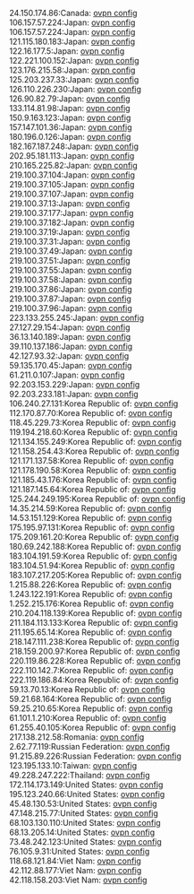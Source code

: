 24.150.174.86:Canada: [ovpn config](vpn/24_150_174_86.ovpn)  
106.157.57.224:Japan: [ovpn config](vpn/106_157_57_224.ovpn)  
106.157.57.224:Japan: [ovpn config](vpn/106_157_57_224.ovpn)  
121.115.180.183:Japan: [ovpn config](vpn/121_115_180_183.ovpn)  
122.16.177.5:Japan: [ovpn config](vpn/122_16_177_5.ovpn)  
122.221.100.152:Japan: [ovpn config](vpn/122_221_100_152.ovpn)  
123.176.215.58:Japan: [ovpn config](vpn/123_176_215_58.ovpn)  
125.203.237.33:Japan: [ovpn config](vpn/125_203_237_33.ovpn)  
126.110.226.230:Japan: [ovpn config](vpn/126_110_226_230.ovpn)  
126.90.82.79:Japan: [ovpn config](vpn/126_90_82_79.ovpn)  
133.114.81.98:Japan: [ovpn config](vpn/133_114_81_98.ovpn)  
150.9.163.123:Japan: [ovpn config](vpn/150_9_163_123.ovpn)  
157.147.101.36:Japan: [ovpn config](vpn/157_147_101_36.ovpn)  
180.196.0.126:Japan: [ovpn config](vpn/180_196_0_126.ovpn)  
182.167.187.248:Japan: [ovpn config](vpn/182_167_187_248.ovpn)  
202.95.181.113:Japan: [ovpn config](vpn/202_95_181_113.ovpn)  
210.165.225.82:Japan: [ovpn config](vpn/210_165_225_82.ovpn)  
219.100.37.104:Japan: [ovpn config](vpn/219_100_37_104.ovpn)  
219.100.37.105:Japan: [ovpn config](vpn/219_100_37_105.ovpn)  
219.100.37.107:Japan: [ovpn config](vpn/219_100_37_107.ovpn)  
219.100.37.13:Japan: [ovpn config](vpn/219_100_37_13.ovpn)  
219.100.37.177:Japan: [ovpn config](vpn/219_100_37_177.ovpn)  
219.100.37.182:Japan: [ovpn config](vpn/219_100_37_182.ovpn)  
219.100.37.19:Japan: [ovpn config](vpn/219_100_37_19.ovpn)  
219.100.37.31:Japan: [ovpn config](vpn/219_100_37_31.ovpn)  
219.100.37.49:Japan: [ovpn config](vpn/219_100_37_49.ovpn)  
219.100.37.51:Japan: [ovpn config](vpn/219_100_37_51.ovpn)  
219.100.37.55:Japan: [ovpn config](vpn/219_100_37_55.ovpn)  
219.100.37.58:Japan: [ovpn config](vpn/219_100_37_58.ovpn)  
219.100.37.86:Japan: [ovpn config](vpn/219_100_37_86.ovpn)  
219.100.37.87:Japan: [ovpn config](vpn/219_100_37_87.ovpn)  
219.100.37.96:Japan: [ovpn config](vpn/219_100_37_96.ovpn)  
223.133.255.245:Japan: [ovpn config](vpn/223_133_255_245.ovpn)  
27.127.29.154:Japan: [ovpn config](vpn/27_127_29_154.ovpn)  
36.13.140.189:Japan: [ovpn config](vpn/36_13_140_189.ovpn)  
39.110.137.186:Japan: [ovpn config](vpn/39_110_137_186.ovpn)  
42.127.93.32:Japan: [ovpn config](vpn/42_127_93_32.ovpn)  
59.135.170.45:Japan: [ovpn config](vpn/59_135_170_45.ovpn)  
61.211.0.107:Japan: [ovpn config](vpn/61_211_0_107.ovpn)  
92.203.153.229:Japan: [ovpn config](vpn/92_203_153_229.ovpn)  
92.203.233.181:Japan: [ovpn config](vpn/92_203_233_181.ovpn)  
106.240.27.131:Korea Republic of: [ovpn config](vpn/106_240_27_131.ovpn)  
112.170.87.70:Korea Republic of: [ovpn config](vpn/112_170_87_70.ovpn)  
118.45.229.73:Korea Republic of: [ovpn config](vpn/118_45_229_73.ovpn)  
119.194.218.60:Korea Republic of: [ovpn config](vpn/119_194_218_60.ovpn)  
121.134.155.249:Korea Republic of: [ovpn config](vpn/121_134_155_249.ovpn)  
121.158.254.43:Korea Republic of: [ovpn config](vpn/121_158_254_43.ovpn)  
121.171.137.58:Korea Republic of: [ovpn config](vpn/121_171_137_58.ovpn)  
121.178.190.58:Korea Republic of: [ovpn config](vpn/121_178_190_58.ovpn)  
121.185.43.176:Korea Republic of: [ovpn config](vpn/121_185_43_176.ovpn)  
121.187.145.64:Korea Republic of: [ovpn config](vpn/121_187_145_64.ovpn)  
125.244.249.195:Korea Republic of: [ovpn config](vpn/125_244_249_195.ovpn)  
14.35.214.59:Korea Republic of: [ovpn config](vpn/14_35_214_59.ovpn)  
14.53.151.129:Korea Republic of: [ovpn config](vpn/14_53_151_129.ovpn)  
175.195.97.131:Korea Republic of: [ovpn config](vpn/175_195_97_131.ovpn)  
175.209.161.20:Korea Republic of: [ovpn config](vpn/175_209_161_20.ovpn)  
180.69.242.188:Korea Republic of: [ovpn config](vpn/180_69_242_188.ovpn)  
183.104.191.59:Korea Republic of: [ovpn config](vpn/183_104_191_59.ovpn)  
183.104.51.94:Korea Republic of: [ovpn config](vpn/183_104_51_94.ovpn)  
183.107.217.205:Korea Republic of: [ovpn config](vpn/183_107_217_205.ovpn)  
1.215.88.226:Korea Republic of: [ovpn config](vpn/1_215_88_226.ovpn)  
1.243.122.191:Korea Republic of: [ovpn config](vpn/1_243_122_191.ovpn)  
1.252.215.176:Korea Republic of: [ovpn config](vpn/1_252_215_176.ovpn)  
210.204.118.139:Korea Republic of: [ovpn config](vpn/210_204_118_139.ovpn)  
211.184.113.133:Korea Republic of: [ovpn config](vpn/211_184_113_133.ovpn)  
211.195.65.14:Korea Republic of: [ovpn config](vpn/211_195_65_14.ovpn)  
218.147.111.238:Korea Republic of: [ovpn config](vpn/218_147_111_238.ovpn)  
218.159.200.97:Korea Republic of: [ovpn config](vpn/218_159_200_97.ovpn)  
220.119.86.228:Korea Republic of: [ovpn config](vpn/220_119_86_228.ovpn)  
222.110.142.7:Korea Republic of: [ovpn config](vpn/222_110_142_7.ovpn)  
222.119.186.84:Korea Republic of: [ovpn config](vpn/222_119_186_84.ovpn)  
59.13.70.13:Korea Republic of: [ovpn config](vpn/59_13_70_13.ovpn)  
59.21.68.164:Korea Republic of: [ovpn config](vpn/59_21_68_164.ovpn)  
59.25.210.65:Korea Republic of: [ovpn config](vpn/59_25_210_65.ovpn)  
61.101.1.210:Korea Republic of: [ovpn config](vpn/61_101_1_210.ovpn)  
61.255.40.105:Korea Republic of: [ovpn config](vpn/61_255_40_105.ovpn)  
217.138.212.58:Romania: [ovpn config](vpn/217_138_212_58.ovpn)  
2.62.77.119:Russian Federation: [ovpn config](vpn/2_62_77_119.ovpn)  
91.215.89.226:Russian Federation: [ovpn config](vpn/91_215_89_226.ovpn)  
123.195.133.10:Taiwan: [ovpn config](vpn/123_195_133_10.ovpn)  
49.228.247.222:Thailand: [ovpn config](vpn/49_228_247_222.ovpn)  
172.114.173.149:United States: [ovpn config](vpn/172_114_173_149.ovpn)  
195.123.240.66:United States: [ovpn config](vpn/195_123_240_66.ovpn)  
45.48.130.53:United States: [ovpn config](vpn/45_48_130_53.ovpn)  
47.148.215.77:United States: [ovpn config](vpn/47_148_215_77.ovpn)  
68.103.130.110:United States: [ovpn config](vpn/68_103_130_110.ovpn)  
68.13.205.14:United States: [ovpn config](vpn/68_13_205_14.ovpn)  
73.48.242.123:United States: [ovpn config](vpn/73_48_242_123.ovpn)  
76.105.9.31:United States: [ovpn config](vpn/76_105_9_31.ovpn)  
118.68.121.84:Viet Nam: [ovpn config](vpn/118_68_121_84.ovpn)  
42.112.88.177:Viet Nam: [ovpn config](vpn/42_112_88_177.ovpn)  
42.118.158.203:Viet Nam: [ovpn config](vpn/42_118_158_203.ovpn)  
